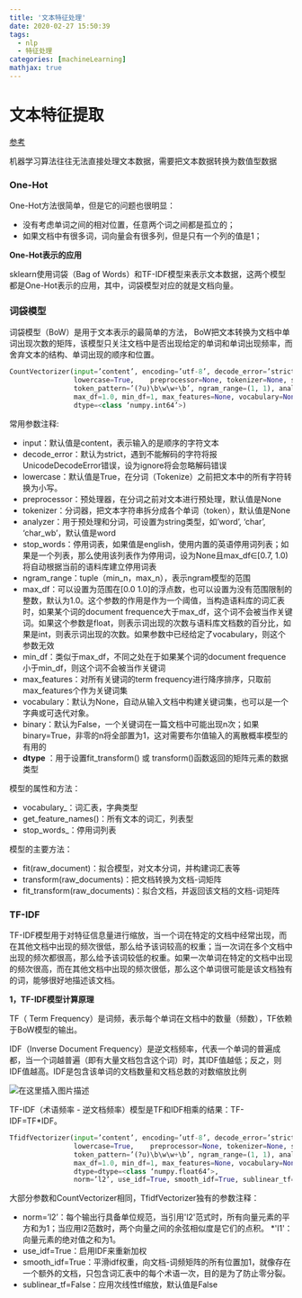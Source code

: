 ```yaml
---
title: '文本特征处理'
date: 2020-02-27 15:50:39
tags: 
  - nlp
  - 特征处理
categories: [machineLearning]
mathjax: true
---
```


# 文本特征提取

[参考](https://www.cnblogs.com/ljhdo/p/10578047.html)

机器学习算法往往无法直接处理文本数据，需要把文本数据转换为数值型数据

### One-Hot

One-Hot方法很简单，但是它的问题也很明显：

- 没有考虑单词之间的相对位置，任意两个词之间都是孤立的；
- 如果文档中有很多词，词向量会有很多列，但是只有一个列的值是1；

**One-Hot表示的应用**

sklearn使用词袋（Bag of Words）和TF-IDF模型来表示文本数据，这两个模型都是One-Hot表示的应用，其中，词袋模型对应的就是文档向量。

### 词袋模型

词袋模型（BoW）是用于文本表示的最简单的方法， BoW把文本转换为文档中单词出现次数的矩阵，该模型只关注文档中是否出现给定的单词和单词出现频率，而舍弃文本的结构、单词出现的顺序和位置。

```python
CountVectorizer(input=’content’, encoding=’utf-8’, decode_error=’strict’, strip_accents=None, 
                lowercase=True,    preprocessor=None, tokenizer=None, stop_words=None, 
                token_pattern=’(?u)\b\w\w+\b’, ngram_range=(1, 1), analyzer=’word’, 
                max_df=1.0, min_df=1, max_features=None, vocabulary=None, binary=False, 
                dtype=<class ‘numpy.int64’>)
```

常用参数注释:

- input：默认值是content，表示输入的是顺序的字符文本
- decode_error：默认为strict，遇到不能解码的字符将报UnicodeDecodeError错误，设为ignore将会忽略解码错误
- lowercase：默认值是True，在分词（Tokenize）之前把文本中的所有字符转换为小写。
- preprocessor：预处理器，在分词之前对文本进行预处理，默认值是None
- tokenizer：分词器，把文本字符串拆分成各个单词（token），默认值是None
- analyzer：用于预处理和分词，可设置为string类型，如’word’, ‘char’, ‘char_wb’，默认值是word
- stop_words：停用词表，如果值是english，使用内置的英语停用词列表；如果是一个列表，那么使用该列表作为停用词，设为None且max_df∈[0.7, 1.0)将自动根据当前的语料库建立停用词表
- ngram_range：tuple（min_n，max_n），表示ngram模型的范围
- max_df：可以设置为范围在[0.0 1.0]的浮点数，也可以设置为没有范围限制的整数，默认为1.0。这个参数的作用是作为一个阈值，当构造语料库的词汇表时，如果某个词的document frequence大于max_df，这个词不会被当作关键词。如果这个参数是float，则表示词出现的次数与语料库文档数的百分比，如果是int，则表示词出现的次数。如果参数中已经给定了vocabulary，则这个参数无效
- min_df：类似于max_df，不同之处在于如果某个词的document frequence小于min_df，则这个词不会被当作关键词
- max_features：对所有关键词的term frequency进行降序排序，只取前max_features个作为关键词集
- vocabulary：默认为None，自动从输入文档中构建关键词集，也可以是一个字典或可迭代对象。
- binary：默认为False，一个关键词在一篇文档中可能出现n次；如果binary=True，非零的n将全部置为1，这对需要布尔值输入的离散概率模型的有用的
- **dtype** ：用于设置fit_transform() 或 transform()函数返回的矩阵元素的数据类型

模型的属性和方法：

- vocabulary_：词汇表，字典类型
- get_feature_names()：所有文本的词汇，列表型
- stop_words_：停用词列表

模型的主要方法：

- fit(raw_document)：拟合模型，对文本分词，并构建词汇表等
- transform(raw_documents)：把文档转换为文档-词矩阵
- fit_transform(raw_documents)：拟合文档，并返回该文档的文档-词矩阵

### TF-IDF

TF-IDF模型用于对特征信息量进行缩放，当一个词在特定的文档中经常出现，而在其他文档中出现的频次很低，那么给予该词较高的权重；当一次词在多个文档中出现的频次都很高，那么给予该词较低的权重。如果一次单词在特定的文档中出现的频次很高，而在其他文档中出现的频次很低，那么这个单词很可能是该文档独有的词，能够很好地描述该文档。

**1，TF-IDF模型计算原理**

TF（ Term Frequency）是词频，表示每个单词在文档中的数量（频数），TF依赖于BoW模型的输出。

IDF（Inverse Document Frequency）是逆文档频率，代表一个单词的普遍成都，当一个词越普遍（即有大量文档包含这个词）时，其IDF值越低；反之，则IDF值越高。IDF是包含该单词的文档数量和文档总数的对数缩放比例

![在这里插入图片描述](https://img-blog.csdnimg.cn/20210110162720178.png#pic_center)

TF-IDF（术语频率 - 逆文档频率）模型是TF和IDF相乘的结果：TF-IDF=TF*IDF。

```python
TfidfVectorizer(input=’content’, encoding=’utf-8’, decode_error=’strict’, strip_accents=None, 
                lowercase=True,    preprocessor=None, tokenizer=None, stop_words=None, 
                token_pattern=’(?u)\b\w\w+\b’, ngram_range=(1, 1), analyzer=’word’, 
                max_df=1.0, min_df=1, max_features=None, vocabulary=None, binary=False, 
                dtype=dtype=<class ‘numpy.float64’>, 
                norm=’l2’, use_idf=True, smooth_idf=True, sublinear_tf=False)
```

大部分参数和CountVectorizer相同，TfidfVectorizer独有的参数注释：

- norm=’l2’：每个输出行具备单位规范，当引用'l2'范式时，所有向量元素的平方和为1；当应用l2范数时，两个向量之间的余弦相似度是它们的点积。 *'l1'：向量元素的绝对值之和为1。
- use_idf=True：启用IDF来重新加权
- smooth_idf=True：平滑idf权重，向文档-词频矩阵的所有位置加1，就像存在一个额外的文档，只包含词汇表中的每个术语一次，目的是为了防止零分裂。
- sublinear_tf=False：应用次线性tf缩放，默认值是False